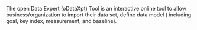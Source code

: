 The open Data Expert (oDataXpt)  Tool is an interactive online tool to allow business/organization to import their data set, define data model ( including goal, key index, measurement, and baseline).